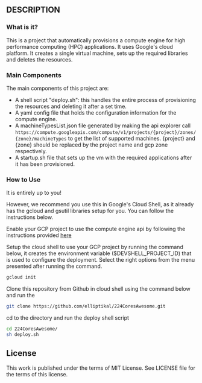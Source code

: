 ## DESCRIPTION

### What is it?

This is a project that automatically provisions a compute engine for high performance computing (HPC) applications. It uses Google's cloud platform. It creates a single virtual machine, sets up the required libraries and deletes the resources.

### Main Components

The main components of this project are:

* A shell script "deploy.sh": this handles the entire process of provisioning the resources and deleting it after a set time.
* A yaml config file that holds the configuration information for the compute engine.
* A machineTypesList.json file generated by making the api explorer call `https://compute.googleapis.com/compute/v1/projects/{project}/zones/{zone}/machineTypes` to get the list of supported machines. {project} and {zone} should be replaced by the project name and gcp zone respectively.
* A startup.sh file that sets up the vm with the required applications after it has been provisioned.

### How to Use

It is entirely up to you!

However, we recommend you use this in Google's Cloud Shell, as it already has the gcloud and gsutil libraries setup for you. You can follow the instructions below.

Enable your GCP project to use the compute engine api by following the instructions provided [here](https://cloud.google.com/apis/docs/getting-started)

Setup the cloud shell to use your GCP project by running the command below, it creates the environment variable ($DEVSHELL_PROJECT_ID) that is used to configure the deployment. Select the right options from the menu presented after running the command.

```bash
gcloud init
```

Clone this repository from Github in cloud shell using the command below and run the

```bash
git clone https://github.com/elliptikal/224CoresAwesome.git
```

cd to the directory and run the deploy shell script

```bash
cd 224CoresAwesome/
sh deploy.sh
```


## License
This work is published under the terms of MIT License. See LICENSE file for the terms of this license.
